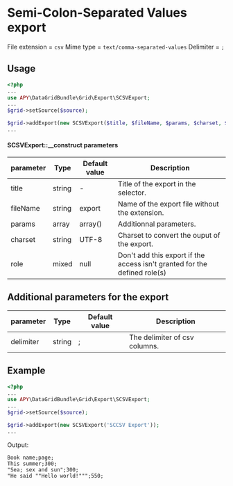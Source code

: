 Semi-Colon-Separated Values export
=================================

File extension = `csv`
Mime type = `text/comma-separated-values`
Delimiter = `;`

## Usage
```php
<?php
...
use APY\DataGridBundle\Grid\Export\SCSVExport;
...
$grid->setSource($source);

$grid->addExport(new SCSVExport($title, $fileName, $params, $charset, $role));
...
```

#### SCSVExport::__construct parameters

| parameter | Type | Default value | Description |
| --------- | ---- | ------------- | ----------- |
| title | string | - | Title of the export in the selector. |
| fileName | string | export | Name of the export file without the extension. |
| params | array | array() | Additionnal parameters. |
| charset | string | UTF-8 | Charset to convert the ouput of the export. |
| role | mixed | null | Don't add this export if the access isn't granted for the defined role(s) |

## Additional parameters for the export

| parameter | Type | Default value | Description |
| --------- | ---- | ------------- | ----------- |
| delimiter | string | ; | The delimiter of csv columns. |

## Example
```php
<?php
...
use APY\DataGridBundle\Grid\Export\SCSVExport;
...
$grid->setSource($source);

$grid->addExport(new SCSVExport('SCCSV Export'));
...
```

Output:

```
Book name;page;
This summer;300;
"Sea; sex and sun";300;
"He said ""Hello world!""";550;
```
